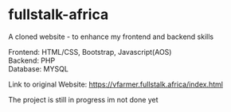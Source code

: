 # fullstalk-africa
A cloned website - to enhance my frontend and backend skills

Frontend: HTML/CSS, Bootstrap, Javascript(AOS) <br>
Backend: PHP <br>
Database: MYSQL

Link to original Website: https://vfarmer.fullstalk.africa/index.html <br>

The project is still in progress im not done yet
